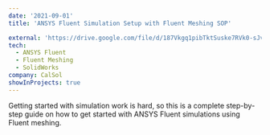 ```yaml
---
date: '2021-09-01'
title: 'ANSYS Fluent Simulation Setup with Fluent Meshing SOP'

external: 'https://drive.google.com/file/d/187Vkgq1pibTktSuske7RVk0-sJvagDIp/view?usp=sharing'
tech:
  - ANSYS Fluent
  - Fluent Meshing
  - SolidWorks
company: CalSol
showInProjects: true
---
```


Getting started with simulation work is hard, so this is a complete step-by-step guide on how to get started with ANSYS Fluent simulations using Fluent meshing.
